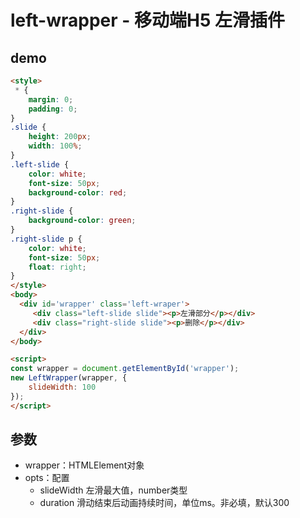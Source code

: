 # left-wrapper - 移动端H5 左滑插件

## demo

```html
<style>
 * {
    margin: 0;
    padding: 0;
}  
.slide {
    height: 200px;
    width: 100%;
}
.left-slide {
    color: white;
    font-size: 50px;
    background-color: red;
}
.right-slide {
    background-color: green;
}
.right-slide p {
    color: white;
    font-size: 50px;
    float: right;
}
</style>   
<body>
  <div id='wrapper' class='left-wraper'>
     <div class="left-slide slide"><p>左滑部分</p></div>
     <div class="right-slide slide"><p>删除</p></div>
  </div>
</body>

<script>
const wrapper = document.getElementById('wrapper');
new LeftWrapper(wrapper, {
    slideWidth: 100
});
</script>

```

## 参数

* wrapper：HTMLElement对象
* opts：配置
  * slideWidth    左滑最大值，number类型
  * duration       滑动结束后动画持续时间，单位ms。非必填，默认300
